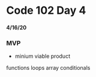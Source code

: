 # Code 102 Day 4
#### 4/16/20

### MVP
- minium viable product

functions
loops
array
conditionals


